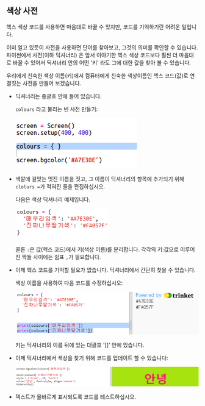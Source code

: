 ## 색상 사전

헥스 색상 코드를 사용하면 마음대로 바꿀 수 있지만, 코드를 기억하기란 어려운 일입니다.

이미 알고 있듯이 사전을 사용하면 단어를 찾아보고, 그것의 의미를 확인할 수 있습니다. 파이썬에서 사전(이하 딕셔너리) 은 앞서 이야기한 헥스 색상 코드보다 훨씬 더 마음대로 바꿀 수 있어서 딕셔너리 안의 어떤 '키' 라도 그에 대한 값을 찾아 볼 수 있습니다.

우리에게 친숙한 색상 이름(키)에서 컴퓨터에게 친숙한 색상이름인 헥스 코드(값)로 연결짓는 사전을 만들어 보겠습니다.

+ 딕셔너리는 중괄호 안에 들어 있습니다.
    
    `colours` 라고 불리는 빈 사전 만들기:
    
    ![스크린샷](images/colourful-dict.png)

+ 색깔에 걸맞는 멋진 이름을 짓고, 그 이름이 딕셔너리의 항목에 추가되기 위해 `clolurs =`가 적혀진 줄을 편집하십시오.
    
    다음은 색상 딕셔너리 예제입니다.
    
    ![스크린샷](images/colourful-colours.png)
    
    콜론 `:`은 값(헥스 코드)에서 키(색상 이름)를 분리합니다. 각각의 키:값으로 이루어진 짝들 사이에는 쉼표 `,`가 필요합니다.

+ 이제 헥스 코드를 기억할 필요가 없습니다. 딕셔너리에서 간단히 찾을 수 있습니다.
    
    색상 이름을 사용하여 다음 코드를 수정하십시오:
    
    ![스크린샷](images/colourful-entries.png)
    
    키는 딕셔너리의 이름 뒤에 있는 대괄호 '[]' 안에 있습니다.

+ 이제 딕셔너리에서 색상을 찾기 위해 코드를 업데이트 할 수 있습니다:
    
    ![스크린샷](images/colourful-use.png)

+ 텍스트가 올바르게 표시되도록 코드를 테스트하십시오.